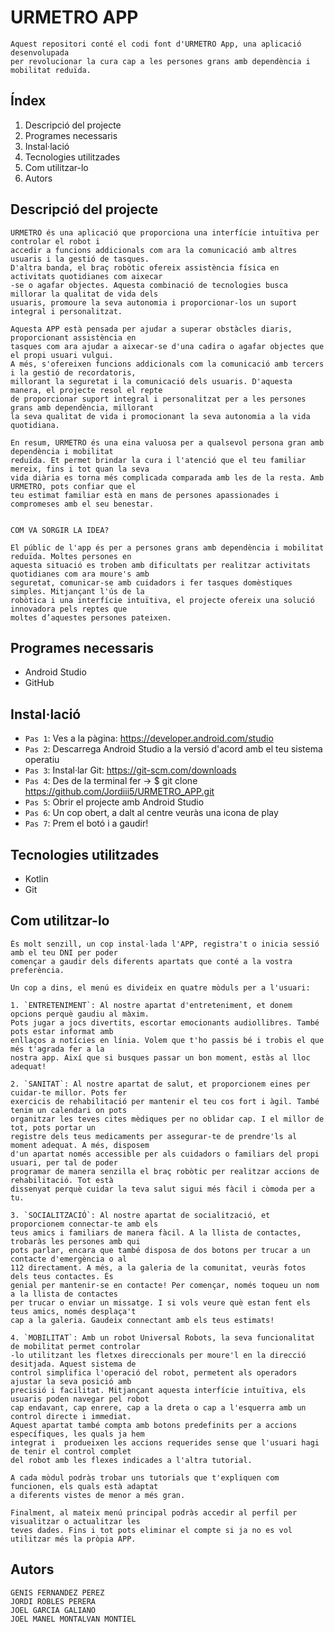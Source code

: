 # URMETRO APP

    Aquest repositori conté el codi font d'URMETRO App, una aplicació desenvolupada
    per revolucionar la cura cap a les persones grans amb dependència i mobilitat reduïda.
    
## Índex

1. Descripció del projecte
2. Programes necessaris
3. Instal·lació
4. Tecnologies utilitzades
5. Com utilitzar-lo
6. Autors


##  Descripció del projecte

    URMETRO és una aplicació que proporciona una interfície intuïtiva per controlar el robot i 
    accedir a funcions addicionals com ara la comunicació amb altres usuaris i la gestió de tasques.
    D'altra banda, el braç robòtic ofereix assistència física en activitats quotidianes com aixecar
    -se o agafar objectes. Aquesta combinació de tecnologies busca millorar la qualitat de vida dels
    usuaris, promoure la seva autonomia i proporcionar-los un suport integral i personalitzat.

    Aquesta APP està pensada per ajudar a superar obstàcles diaris, proporcionant assistència en 
    tasques com ara ajudar a aixecar-se d'una cadira o agafar objectes que el propi usuari vulgui. 
    A més, s'ofereixen funcions addicionals com la comunicació amb tercers i la gestió de recordatoris,
    millorant la seguretat i la comunicació dels usuaris. D'aquesta manera, el projecte resol el repte
    de proporcionar suport integral i personalitzat per a les persones grans amb dependència, millorant
    la seva qualitat de vida i promocionant la seva autonomia a la vida quotidiana.

    En resum, URMETRO és una eina valuosa per a qualsevol persona gran amb dependència i mobilitat
    reduïda. Et permet brindar la cura i l'atenció que el teu familiar mereix, fins i tot quan la seva 
    vida diària es torna més complicada comparada amb les de la resta. Amb URMETRO, pots confiar que el
    teu estimat familiar està en mans de persones apassionades i compromeses amb el seu benestar.

    
    COM VA SORGIR LA IDEA?

    El públic de l'app és per a persones grans amb dependència i mobilitat reduïda. Moltes persones en 
    aquesta situació es troben amb dificultats per realitzar activitats quotidianes com ara moure's amb
    seguretat, comunicar-se amb cuidadors i fer tasques domèstiques simples. Mitjançant l'ús de la
    robòtica i una interfície intuïtiva, el projecte ofereix una solució innovadora pels reptes que 
    moltes d’aquestes persones pateixen.
    
    
## Programes necessaris 

- Android Studio
- GitHub

## Instal·lació 

- `Pas 1`: Ves a la pàgina: https://developer.android.com/studio
- `Pas 2`: Descarrega Android Studio a la versió d'acord amb el teu sistema operatiu
- `Pas 3`: Instal·lar Git: https://git-scm.com/downloads
- `Pas 4`: Des de la terminal fer -> $ git clone https://github.com/Jordiii5/URMETRO_APP.git
- `Pas 5`: Obrir el projecte amb Android Studio
- `Pas 6`: Un cop obert, a dalt al centre veuràs una icona de play 
- `Pas 7`: Prem el botó i a gaudir!

## Tecnologies utilitzades 

- Kotlin
- Git

## Com utilitzar-lo 

    És molt senzill, un cop instal·lada l'APP, registra't o inicia sessió amb el teu DNI per poder 
    començar a gaudir dels diferents apartats que conté a la vostra preferència.
    
    Un cop a dins, el menú es divideix en quatre mòduls per a l'usuari:
    
    1. `ENTRETENIMENT`: Al nostre apartat d'entreteniment, et donem opcions perquè gaudiu al màxim. 
    Pots jugar a jocs divertits, escortar emocionants audiollibres. També pots estar informat amb 
    enllaços a notícies en línia. Volem que t'ho passis bé i trobis el que més t'agrada fer a la 
    nostra app. Així que si busques passar un bon moment, estàs al lloc adequat!
    
    2. `SANITAT`: Al nostre apartat de salut, et proporcionem eines per cuidar-te millor. Pots fer
    exercicis de rehabilitació per mantenir el teu cos fort i àgil. També tenim un calendari on pots
    organitzar les teves cites mèdiques per no oblidar cap. I el millor de tot, pots portar un
    registre dels teus medicaments per assegurar-te de prendre'ls al moment adequat. A més, disposem 
    d'un apartat només accessible per als cuidadors o familiars del propi usuari, per tal de poder
    programar de manera senzilla el braç robòtic per realitzar accions de rehabilitació. Tot està
    dissenyat perquè cuidar la teva salut sigui més fàcil i còmoda per a tu.
    
    3. `SOCIALITZACIÓ`: Al nostre apartat de socialització, et proporcionem connectar-te amb els 
    teus amics i familiars de manera fàcil. A la llista de contactes, trobaràs les persones amb qui
    pots parlar, encara que també disposa de dos botons per trucar a un contacte d'emergència o al 
    112 directament. A més, a la galeria de la comunitat, veuràs fotos dels teus contactes. És
    genial per mantenir-se en contacte! Per començar, només toqueu un nom a la llista de contactes
    per trucar o enviar un missatge. I si vols veure què estan fent els teus amics, només desplaça't
    cap a la galeria. Gaudeix connectant amb els teus estimats!

    4. `MOBILITAT`: Amb un robot Universal Robots, la seva funcionalitat de mobilitat permet controlar
    -lo utilitzant les fletxes direccionals per moure'l en la direcció desitjada. Aquest sistema de 
    control simplifica l'operació del robot, permetent als operadors ajustar la seva posició amb
    precisió i facilitat. Mitjançant aquesta interfície intuïtiva, els usuaris poden navegar pel robot
    cap endavant, cap enrere, cap a la dreta o cap a l'esquerra amb un control directe i immediat.
    Aquest apartat també compta amb botons predefinits per a accions específiques, les quals ja hem 
    integrat i  produeixen les accions requerides sense que l'usuari hagi de tenir el control complet
    del robot amb les flexes indicades a l'altra tutorial.

    A cada mòdul podràs trobar uns tutorials que t'expliquen com funcionen, els quals està adaptat
    a diferents vistes de menor a més gran.

    Finalment, al mateix menú principal podràs accedir al perfil per visualitzar o actualitzar les
    teves dades. Fins i tot pots eliminar el compte si ja no es vol utilitzar més la pròpia APP.



## Autors 

    GENIS FERNANDEZ PEREZ
    JORDI ROBLES PERERA
    JOEL GARCIA GALIANO
    JOEL MANEL MONTALVAN MONTIEL
